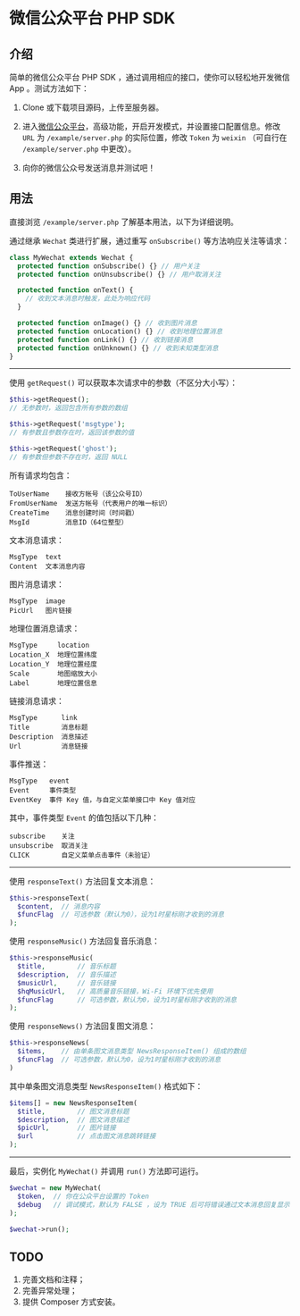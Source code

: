 微信公众平台 PHP SDK
=====

介绍
-----
简单的微信公众平台 PHP SDK ，通过调用相应的接口，使你可以轻松地开发微信 App 。测试方法如下：

  1. Clone 或下载项目源码，上传至服务器。

  2. 进入[微信公众平台](https://mp.weixin.qq.com/)，高级功能，开启开发模式，并设置接口配置信息。修改 `URL` 为 `/example/server.php` 的实际位置，修改 `Token` 为 `weixin` （可自行在 `/example/server.php` 中更改）。

  3. 向你的微信公众号发送消息并测试吧！

用法
-----

直接浏览 `/example/server.php` 了解基本用法，以下为详细说明。

通过继承 `Wechat` 类进行扩展，通过重写 `onSubscribe()` 等方法响应关注等请求：

```php
class MyWechat extends Wechat {
  protected function onSubscribe() {} // 用户关注
  protected function onUnsubscribe() {} // 用户取消关注

  protected function onText() {
    // 收到文本消息时触发，此处为响应代码
  }

  protected function onImage() {} // 收到图片消息
  protected function onLocation() {} // 收到地理位置消息
  protected function onLink() {} // 收到链接消息
  protected function onUnknown() {} // 收到未知类型消息
}
```
-----

使用 `getRequest()` 可以获取本次请求中的参数（不区分大小写）：

```php
$this->getRequest();
// 无参数时，返回包含所有参数的数组

$this->getRequest('msgtype');
// 有参数且参数存在时，返回该参数的值

$this->getRequest('ghost');
// 有参数但参数不存在时，返回 NULL
```

所有请求均包含：

```
ToUserName    接收方帐号（该公众号ID）
FromUserName  发送方帐号（代表用户的唯一标识）
CreateTime    消息创建时间（时间戳）
MsgId         消息ID（64位整型）
```

文本消息请求：

```
MsgType  text
Content  文本消息内容
```

图片消息请求：

```
MsgType  image
PicUrl   图片链接
```

地理位置消息请求：

```
MsgType     location
Location_X  地理位置纬度
Location_Y  地理位置经度
Scale       地图缩放大小
Label       地理位置信息
```

链接消息请求：

```
MsgType      link
Title        消息标题
Description  消息描述
Url          消息链接
```

事件推送：

```
MsgType   event
Event     事件类型
EventKey  事件 Key 值，与自定义菜单接口中 Key 值对应
```

其中，事件类型 `Event` 的值包括以下几种：

```
subscribe    关注
unsubscribe  取消关注
CLICK        自定义菜单点击事件（未验证）
```
-----

使用 `responseText()` 方法回复文本消息：

```php
$this->responseText(
  $content,  // 消息内容
  $funcFlag  // 可选参数（默认为0），设为1时星标刚才收到的消息
);
```

使用 `responseMusic()` 方法回复音乐消息：

```php
$this->responseMusic(
  $title,        // 音乐标题
  $description,  // 音乐描述
  $musicUrl,     // 音乐链接
  $hqMusicUrl,   // 高质量音乐链接，Wi-Fi 环境下优先使用
  $funcFlag      // 可选参数，默认为0，设为1时星标刚才收到的消息
);
```

使用 `responseNews()` 方法回复图文消息：

```php
$this->responseNews(
  $items,    // 由单条图文消息类型 NewsResponseItem() 组成的数组
  $funcFlag  // 可选参数，默认为0，设为1时星标刚才收到的消息
)
```

其中单条图文消息类型 `NewsResponseItem()` 格式如下：

```php
$items[] = new NewsResponseItem(
  $title,        // 图文消息标题
  $description,  // 图文消息描述
  $picUrl,       // 图片链接
  $url           // 点击图文消息跳转链接
);
```
-----

最后，实例化 `MyWechat()` 并调用 `run()` 方法即可运行。

```php
$wechat = new MyWechat(
  $token,  // 你在公众平台设置的 Token
  $debug   // 调试模式，默认为 FALSE ，设为 TRUE 后可将错误通过文本消息回复显示
);

$wechat->run();
```

TODO
-----
1. 完善文档和注释；
2. 完善异常处理；
3. 提供 Composer 方式安装。
